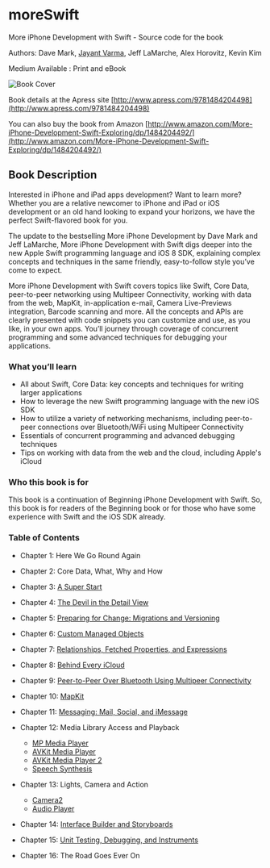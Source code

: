 # moreSwift
More iPhone Development with Swift - Source code for the book

Authors: Dave Mark, [Jayant Varma](http://www.oz-apps.com), Jeff LaMarche, Alex Horovitz, Kevin Kim

Medium Available : Print and eBook
 

![Book Cover](https://raw.githubusercontent.com/JayantVarma/moreSwift/master/resources/SwiftBook.jpg)

Book details at the Apress site [http://www.apress.com/9781484204498](http://www.apress.com/9781484204498)

You can also buy the book from Amazon [http://www.amazon.com/More-iPhone-Development-Swift-Exploring/dp/1484204492/](http://www.amazon.com/More-iPhone-Development-Swift-Exploring/dp/1484204492/)


## Book Description
Interested in iPhone and iPad apps development? Want to learn more? Whether you are a relative newcomer to iPhone and iPad or iOS development or an old hand looking to expand your horizons, we have the perfect Swift-flavored book for you.

The update to the bestselling More iPhone Development by Dave Mark and Jeff LaMarche, More iPhone Development with Swift digs deeper into the new Apple Swift programming language and iOS 8 SDK, explaining complex concepts and techniques in the same friendly, easy-to-follow style you’ve come to expect.

More iPhone Development with Swift covers topics like Swift, Core Data, peer-to-peer networking using Multipeer Connectivity, working with data from the web, MapKit, in-application e-mail, Camera Live-Previews integration, Barcode scanning and more. All the concepts and APIs are clearly presented with code snippets you can customize and use, as you like, in your own apps. You’ll journey through coverage of concurrent programming and some advanced techniques for debugging your applications.

### What you’ll learn

  * All about Swift, Core Data: key concepts and techniques for writing larger applications
  * How to leverage the new Swift programming language with the new iOS SDK
  * How to utilize a variety of networking mechanisms, including peer-to-peer connections over Bluetooth/WiFi using Multipeer Connectivity
  * Essentials of concurrent programming and advanced debugging techniques
  * Tips on working with data from the web and the cloud, including Apple's iCloud

### Who this book is for

This book is a continuation of Beginning iPhone Development with Swift. So, this book is for readers of the Beginning book or for those who have some experience with Swift and the iOS SDK already.

### Table of Contents

* Chapter 1: Here We Go Round Again

* Chapter 2: Core Data, What, Why and How

* Chapter 3: [A Super Start](https://github.com/JayantVarma/moreSwift/tree/master/Chapter_3-SuperDB)

* Chapter 4: [The Devil in the Detail View](https://github.com/JayantVarma/moreSwift/tree/master/Chapter_4-SuperDB)

* Chapter 5: [Preparing for Change: Migrations and Versioning](https://github.com/JayantVarma/moreSwift/tree/master/Chapter_5-SuperDB)

* Chapter 6: [Custom Managed Objects](https://github.com/JayantVarma/moreSwift/tree/master/Chapter_6-SuperDB)

* Chapter 7: [Relationships, Fetched Properties, and Expressions](https://github.com/JayantVarma/moreSwift/tree/master/Chapter_7-SuperDB)

* Chapter 8: [Behind Every iCloud](https://github.com/JayantVarma/moreSwift/tree/master/Chapter_8-SuperDB)

* Chapter 9: [Peer-to-Peer Over Bluetooth Using Multipeer Connectivity](https://github.com/JayantVarma/moreSwift/tree/master/Chapter_9-TicTacToe)

* Chapter 10: [MapKit](https://github.com/JayantVarma/moreSwift/tree/master/Chapter_10-MapMe)

* Chapter 11: [Messaging: Mail, Social, and iMessage](https://github.com/JayantVarma/moreSwift/tree/master/Chapter_11-MessageImage)

* Chapter 12: Media Library Access and Playback
  * [MP Media Player](https://github.com/JayantVarma/moreSwift/tree/master/Chapter_12_a-MPMediaPlayer)
  * [AVKit Media Player](https://github.com/JayantVarma/moreSwift/tree/master/Chapter_12_b-AVKitMediaPlayer)
  * [AVKit Media Player 2](https://github.com/JayantVarma/moreSwift/tree/master/Chapter_12_c-AVKitMediaPlayer2)
  * [Speech Synthesis](https://github.com/JayantVarma/moreSwift/tree/master/Chapter_12_d-SpeechSynth)

* Chapter 13: Lights, Camera and Action
  * [Camera2](https://github.com/JayantVarma/moreSwift/tree/master/Chapter_13_b-Camera2)
  * [Audio Player](https://github.com/JayantVarma/moreSwift/tree/master/Chapter_13_c-AudioPlayer)
  
* Chapter 14: [Interface Builder and Storyboards](https://github.com/JayantVarma/moreSwift/tree/master/Chapter_14-StoryBoarding)

* Chapter 15: [Unit Testing, Debugging, and Instruments](https://github.com/JayantVarma/moreSwift/tree/master/Chapter_15-DebugTest)

* Chapter 16: The Road Goes Ever On  

